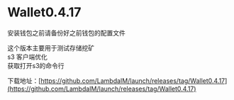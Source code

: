 # Wallet0.4.17

安装钱包之前请备份好之前钱包的配置文件

这个版本主要用于测试存储挖矿  
s3 客户端优化  
获取打开s3的命令行  

下载地址：[https://github.com/LambdaIM/launch/releases/tag/Wallet0.4.17](https://github.com/LambdaIM/launch/releases/tag/Wallet0.4.17)
